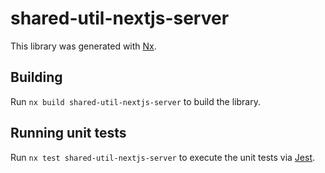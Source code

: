 # shared-util-nextjs-server

This library was generated with [Nx](https://nx.dev).

## Building

Run `nx build shared-util-nextjs-server` to build the library.

## Running unit tests

Run `nx test shared-util-nextjs-server` to execute the unit tests via [Jest](https://jestjs.io).
